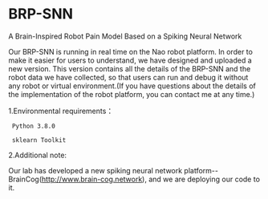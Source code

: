 # BRP-SNN
A Brain-Inspired Robot Pain Model Based on a Spiking Neural Network

Our BRP-SNN is running in real time on the Nao robot platform. In order to make it easier for users to understand, we have designed and uploaded a new version. This version contains all the details of the BRP-SNN and the robot data we have collected, so that users can run and debug it without any robot or virtual environment.(If you have questions about the details of the implementation of the robot platform, you can contact me at any time.)


1.Environmental requirements：

     Python 3.8.0

     sklearn Toolkit
     
     
     
     
     
 2.Additional note: 
 
 
 Our lab has developed a new spiking neural network platform--BrainCog(http://www.brain-cog.network), and we are deploying our code to it.

